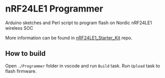 # nRF24LE1 Programmer

Arduino sketches and Perl script to program flash on Nordic nRF24LE1 wireless SOC

More information can be found in [nRF24LE1_Starter_Kit](https://github.com/anabolyc/nRF24LE1_Starter_Kit) repo.

## How to build 

Open `./Programmer` folder in vscode and run `Build` task. Run `Upload` task to flash firmware.

